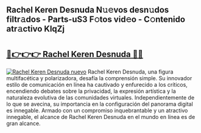 ## Rachel Keren Desnuda N𝚞𝚎vos desn𝚞dos filtr𝚊dos - Parts-uS3 F𝚘tos vid𝚎o - C𝚘ntenido atr𝚊ctivo KlqZj

# <h2><a href="http://mb4qs5.tromn.icu/?c=Rachel+Keren+Desnuda">🔗👉👉👉 Rachel Keren Desnuda 🔗🔗</a></h2>

[![Rachel Keren Desnuda nuevo](https://i.imgur.com/pEAQMta.gif)](http://mb4qs5.tromn.icu/?c=Rachel+Keren+Desnuda)
Rachel Keren Desnuda, una figura multifacética y polarizadora, desafía la comprensión simple. Su innovador estilo de comunicación en línea ha cautivado y enfurecido a los críticos, encendiendo debates sobre la privacidad, la expresión artística y la naturaleza evolutiva de las comunidades virtuales. Independientemente de lo que se avecina, su importancia en la configuración del panorama digital es innegable. Armado con un compromiso inquebrantable y un atractivo innegable, el alcance de Rachel Keren Desnuda en el mundo en línea es de gran alcance.
